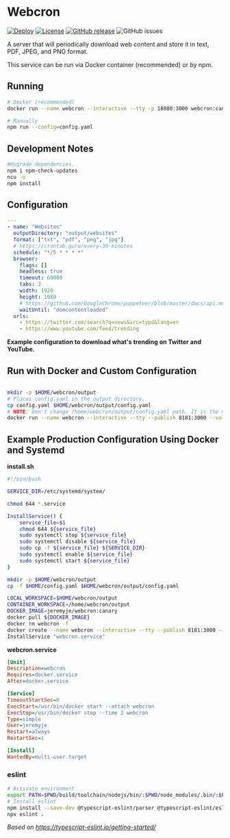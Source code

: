 # Webcron

[![Deploy](https://github.com/jeremyje/webcron/actions/workflows/deploy.yml/badge.svg)](https://github.com/jeremyje/webcron/actions/workflows/deploy.yml)
[![License](https://img.shields.io/badge/License-Apache%202.0-blue.svg?style=popout-square)](https://github.com/jeremyje/webcron/blob/main/LICENSE)
[![GitHub release](https://img.shields.io/github/release-pre/jeremyje/webcron.svg?style=popout-square)](https://github.com/jeremyje/webcron/releases)
![GitHub issues](https://img.shields.io/github/issues/jeremyje/webcron.svg?style=popout-square)

A server that will periodically download web content and store it in text, PDF, JPEG, and PNG format.

This service can be run via Docker container (recommended) or by npm.

## Running

```bash
# Docker (recommended)
docker run --name webcron --interactive --tty -p 18080:3000 webcron:canary

# Manually
npm run --config=config.yaml
```

## Development Notes

```bash
#Upgrade dependencies.
npm i npm-check-updates
ncu -u
npm install
```

## Configuration

```yaml
---
- name: "Websites"
  outputDirectory: "output/websites"
  format: ["txt", "pdf", "png", "jpg"]
  # https://crontab.guru/every-30-minutes
  schedule: "*/5 * * * *"
  browser:
    flags: []
    headless: true
    timeout: 60000
    tabs: 3
    width: 1920
    height: 1080
    # https://github.com/GoogleChrome/puppeteer/blob/master/docs/api.md#pagegotourl-options
    waitUntil: "domcontentloaded"
  urls:
    - https://twitter.com/search?q=news&src=typd&lang=en
    - https://www.youtube.com/feed/trending

```
__Example configuration to download what's trending on Twitter and YouTube.__

## Run with Docker and Custom Configuration

```bash

mkdir -p $HOME/webcron/output
# Places config.yaml in the output directory.
cp config.yaml $HOME/webcron/output/config.yaml
# NOTE: Don't change /home/webcron/output/config.yaml path. It is the mounted path of the file inside of the container. 
docker run --name webcron --interactive --tty --publish 8181:3000 --volume $HOME/webcron/output:/home/webcron/output jeremyje/webcron:canary serve -- --config=/home/webcron/output/config.yaml
```

## Example Production Configuration Using Docker and Systemd

__install.sh__

```bash
#!/bin/bash

SERVICE_DIR=/etc/systemd/system/

chmod 644 *.service

InstallService() {
	service_file=$1
	chmod 644 ${service_file}
	sudo systemctl stop ${service_file}
	sudo systemctl disable ${service_file}
	sudo cp -f ${service_file} ${SERVICE_DIR}
	sudo systemctl enable ${service_file}
	sudo systemctl start ${service_file}
}

mkdir -p $HOME/webcron/output
cp -f $HOME/config.yaml $HOME/webcron/output/config.yaml

LOCAL_WORKSPACE=$HOME/webcron/output
CONTAINER_WORKSPACE=/home/webcron/output
DOCKER_IMAGE=jeremyje/webcron:canary
docker pull ${DOCKER_IMAGE}
docker rm webcron -f
docker create --name webcron --interactive --tty --publish 8181:3000 --volume ${LOCAL_WORKSPACE}:${CONTAINER_WORKSPACE} ${DOCKER_IMAGE} serve -- --config=${CONTAINER_WORKSPACE}/config.yaml
InstallService "webcron.service"
```

__webcron.service__

```ini
[Unit]
Description=webcron
Requires=docker.service
After=docker.service

[Service]
TimeoutStartSec=0
ExecStart=/usr/bin/docker start --attach webcron
ExecStop=/usr/bin/docker stop --time 2 webcron
Type=simple
User=jeremyje
Restart=always
RestartSec=1

[Install]
WantedBy=multi-user.target
```

### eslint

```bash
# Activate environment
export PATH=$PWD/build/toolchain/nodejs/bin/:$PWD/node_modules/.bin/:$PATH
# Install eslint
npm install --save-dev @typescript-eslint/parser @typescript-eslint/eslint-plugin eslint typescript
npx eslint .

```

_Based on https://typescript-eslint.io/getting-started/_
